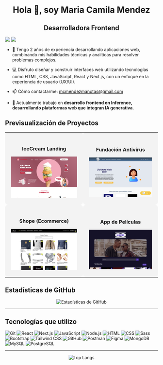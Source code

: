 <h1 align="center"> Hola 👋, soy Maria Camila Mendez </h1>
<h2 align="center"> Desarrolladora Frontend </h2>

[![](https://img.shields.io/badge/mcmendezm-100000?style=for-the-badge&logo=github&logoColor=white)](https://github.com/mcmendezm)
[![](https://img.shields.io/badge/mcmendezm-0077B5?style=for-the-badge&logo=linkedin&logoColor=white)](https://www.linkedin.com/in/mcmendezm/)

- 🔬 Tengo 2 años de experiencia desarrollando aplicaciones web, combinando mis habilidades técnicas y analíticas para resolver problemas complejos.

- 💻 Disfruto diseñar y construir interfaces web utilizando tecnologías como HTML, CSS, JavaScript, React y Next.js, con un enfoque en la experiencia de usuario (UX/UI).

- 📫 Cómo contactarme: <a href="mailto:mcmendezmanotas@gmail.com">mcmendezmanotas@gmail.com</a>

- 🔭 Actualmente trabajo en **desarrollo frontend en Inference, desarrollando plataformas web que integran IA generativa.**

## Previsualización de Proyectos
<section align="center">

<table align="center">
  <tr>
    <td style="background-color: #f3f3f3; padding: 20px; border-radius: 10px; margin: 20px;">
      <h3 align="center">IceCream Landing</h3>
      <a href="https://niver-nieq.github.io/team-project/">
        <img src="./image/icecream.png" alt="Página IceCream Landing" width="300" />
      </a>
    </td>
    <td style="background-color: #f3f3f3; padding: 20px; border-radius: 10px; margin-left: 20px;">
      <h3 align="center">Fundación Antivirus</h3>
      <a href="https://mcmendezm.github.io/FundacionAntivirus/">
        <img src="./image/antivirus.png" alt="Fundación Antivirus" width="300" />
      </a>
    </td>
  </tr>
  <tr>
    <td style="background-color: #f3f3f3; padding: 20px; border-radius: 10px; margin-top: 20px;">
      <h3 align="center">Shope (Ecommerce)</h3>
      <a href="https://mcmendezm.github.io/E-commerce/">
        <img src="./image/shope.png" alt="Shope" width="300" />
      </a>
    </td>
    <td style="background-color: #f3f3f3; padding: 20px; border-radius: 10px; margin: 20px;">
      <h3 align="center">App de Películas</h3>
      <a href="https://mcmendezm.github.io/Movies/">
        <img src="./image/appMovies.png" alt="App de Películas" width="300" />
      </a>
    </td>
  </tr>
</table>

</section>


## Estadísticas de GitHub
<section align="center">
  
![Estadísticas de GitHub](https://github-readme-streak-stats.herokuapp.com/?user=mcmendezm&theme=tokyonight&hide_border=false)

</section>

---

## Tecnologías que utilizo

![Git](https://img.shields.io/badge/-Git-%23F05032?style=for-the-badge&logo=git&logoColor=%23ffffff)
![React](https://img.shields.io/badge/React-20232A?style=for-the-badge&logo=react&logoColor=61DAFB)
![Next.js](https://img.shields.io/badge/Next.js-000000?style=for-the-badge&logo=nextdotjs&logoColor=white)
![JavaScript](https://img.shields.io/badge/JavaScript-323330?style=for-the-badge&logo=javascript&logoColor=F7DF1E)
![Node.js](https://img.shields.io/badge/Node.js-339933?style=for-the-badge&logo=nodedotjs&logoColor=white)
![HTML](https://img.shields.io/badge/HTML5-E34F26?style=for-the-badge&logo=html5&logoColor=white)
![CSS](https://img.shields.io/badge/CSS3-1572B6?style=for-the-badge&logo=css3&logoColor=white)
![Sass](https://img.shields.io/badge/Sass-CC6699?style=for-the-badge&logo=sass&logoColor=white)
![Bootstrap](https://img.shields.io/badge/Bootstrap-563D7C?style=for-the-badge&logo=bootstrap&logoColor=white)
![Tailwind CSS](https://img.shields.io/badge/TailwindCSS-38B2AC?style=for-the-badge&logo=tailwind-css&logoColor=white)
![GitHub](https://img.shields.io/badge/GitHub-181717?style=for-the-badge&logo=github&logoColor=white)
![Postman](https://img.shields.io/badge/Postman-FF6C37?style=for-the-badge&logo=postman&logoColor=white)
![Figma](https://img.shields.io/badge/Figma-F24E1E?style=for-the-badge&logo=figma&logoColor=white)
![MongoDB](https://img.shields.io/badge/MongoDB-47A248?style=for-the-badge&logo=mongodb&logoColor=white)
![MySQL](https://img.shields.io/badge/MySQL-4479A1?style=for-the-badge&logo=mysql&logoColor=white)
![PostgreSQL](https://img.shields.io/badge/PostgreSQL-336791?style=for-the-badge&logo=postgresql&logoColor=white)

---
<section align="center">

![Top Langs](https://github-readme-stats.vercel.app/api/top-langs/?username=mcmendezm&hide_progress=true)

</section>
